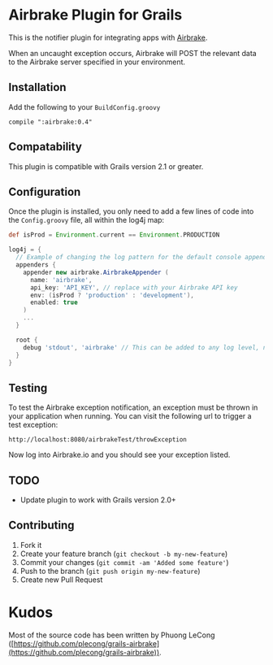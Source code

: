 # Airbrake Plugin for Grails

This is the notifier plugin for integrating apps with [Airbrake](http://airbrake.io).

When an uncaught exception occurs, Airbrake will POST the relevant data to the Airbrake server specified in your environment.

## Installation

Add the following to your `BuildConfig.groovy`

```
compile ":airbrake:0.4"
```

## Compatability

This plugin is compatible with Grails version 2.1 or greater.

## Configuration

Once the plugin is installed, you only need to add a few lines of code into the `Config.groovy` file, all within the log4j map:

```groovy
def isProd = Environment.current == Environment.PRODUCTION

log4j = {
  // Example of changing the log pattern for the default console appender:
  appenders {
    appender new airbrake.AirbrakeAppender (
      name: 'airbrake',
      api_key: 'API_KEY', // replace with your Airbrake API key
      env: (isProd ? 'production' : 'development'),
      enabled: true
    )
    ...
  }

  root {
    debug 'stdout', 'airbrake' // This can be added to any log level, not only 'debug'
  }
}
```

## Testing

To test the Airbrake exception notification, an exception must be thrown in your application when running. You can visit the following url to trigger a test exception:

```
http://localhost:8080/airbrakeTest/throwException
```

Now log into Airbrake.io and you should see your exception listed.

## TODO

* Update plugin to work with Grails version 2.0+

## Contributing

1. Fork it
2. Create your feature branch (`git checkout -b my-new-feature`)
3. Commit your changes (`git commit -am 'Added some feature'`)
4. Push to the branch (`git push origin my-new-feature`)
5. Create new Pull Request

# Kudos

Most of the source code has been written by Phuong LeCong ([https://github.com/plecong/grails-airbrake](https://github.com/plecong/grails-airbrake)).
